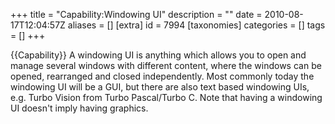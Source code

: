 +++
title = "Capability:Windowing UI"
description = ""
date = 2010-08-17T12:04:57Z
aliases = []
[extra]
id = 7994
[taxonomies]
categories = []
tags = []
+++

{{Capability}}
A windowing UI is anything which allows you to open and manage several windows with different content, where the windows can be opened, rearranged and closed independently. Most commonly today the windowing UI will be a GUI, but there are also text based windowing UIs, e.g. Turbo Vision from Turbo Pascal/Turbo C. Note that having a windowing UI doesn't imply having graphics.
